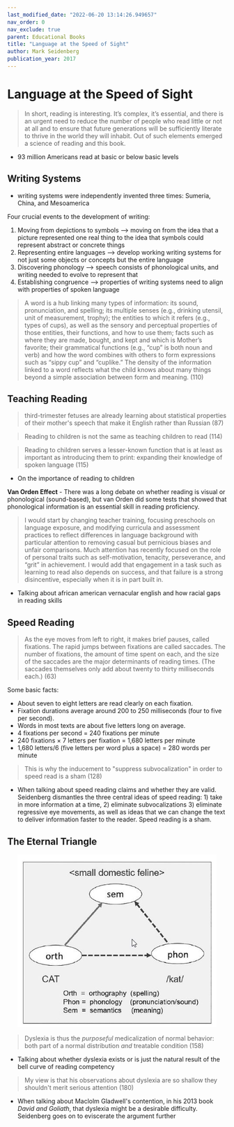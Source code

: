 ```yaml
---
last_modified_date: "2022-06-20 13:14:26.949657"
nav_order: 0
nav_exclude: true
parent: Educational Books
title: "Language at the Speed of Sight"
author: Mark Seidenberg
publication_year: 2017
---
```

# Language at the Speed of Sight

> In short, reading is interesting. It’s complex, it’s essential, and there is an urgent need to reduce the number of people who read little or not at all and to ensure that future generations will be sufficiently literate to thrive in the world they will inhabit. Out of such elements emerged a science of reading and this book.

- 93 million Americans read at basic or below basic levels

## Writing Systems
- writing systems were independently invented three times: Sumeria, China, and Mesoamerica

Four crucial events to the development of writing:
1) Moving from depictions to symbols --> moving on from the idea that a picture represented one real thing to the idea that symbols could represent abstract or concrete things
2) Representing entire languages --> develop working writing systems for not just some objects or concepts but the entire language
3) Discovering phonology --> speech consists of phonological units, and writing needed to evolve to represent that
4) Establishing congruence --> properties of writing systems need to align with properties of spoken language

> A word is a hub linking many types of information: its sound, pronunciation, and spelling; its multiple senses (e.g., drinking utensil, unit of measurement, trophy); the entities to which it refers (e.g., types of cups), as well as the sensory and perceptual properties of those entities, their functions, and how to use them; facts such as where they are made, bought, and kept and which is Mother’s favorite; their grammatical functions (e.g., “cup” is both noun and verb) and how the word combines with others to form expressions such as “sippy cup” and “cuplike.” The density of the information linked to a word reflects what the child knows about many things beyond a simple association between form and meaning. (110)

## Teaching Reading
> third-trimester fetuses are already learning about statistical properties of their mother's speech that make it English rather than Russian (87)

> Reading to children is not the same as teaching children to read  (114)

> Reading to children serves a lesser-known function that is at least as important as introducing them to print: expanding their knowledge of spoken language (115)
- On the importance of reading to children

**Van Orden Effect** - There was a long debate on whether reading is visual or phonological (sound-based), but van Orden did some tests that showed that phonological information is an essential skill in reading proficiency.

> I would start by changing teacher training, focusing preschools on language exposure, and modifying curricula and assessment practices to reflect differences in language background with particular attention to removing casual but pernicious biases and unfair comparisons. Much attention has recently focused on the role of personal traits such as self-motivation, tenacity, perseverance, and “grit” in achievement. I would add that engagement in a task such as learning to read also depends on success, and that failure is a strong disincentive, especially when it is in part built in.
- Talking about african american vernacular english and how racial gaps in reading skills

## Speed Reading
> As the eye moves from left to right, it makes brief pauses, called fixations. The rapid jumps between fixations are called saccades. The number of fixations, the amount of time spent on each, and the size of the saccades are the major determinants of reading times. (The saccades themselves only add about twenty to thirty milliseconds each.) (63)

Some basic facts:
- About seven to eight letters are read clearly on each fixation.
- Fixation durations average around 200 to 250 milliseconds (four to five per second).
- Words in most texts are about five letters long on average.
- 4 fixations per second = 240 fixations per minute
- 240 fixations × 7 letters per fixation = 1,680 letters per minute
- 1,680 letters/6 (five letters per word plus a space) = 280 words per minute

> This is why the inducement to "suppress subvocalization" in order to speed read is a sham (128)
- When talking about speed reading claims and whether they are valid. Seidenberg dismantles the three central ideas of speed reading: 1) take in more information at a time, 2) eliminate subvocalizations 3) eliminate regressive eye movements, as well as ideas that we can change the text to deliver information faster to the reader. Speed reading is a sham.


## The Eternal Triangle

<div style="text-align:center">
  <a href="/assets/img/language-at-the-speed-of-sight/eternal-triangle.jpg">
    <img src="/assets/img/language-at-the-speed-of-sight/eternal-triangle.jpg" alt="The Eternal Triangle">
  </a>
</div>

> Dyslexia is thus the _purposeful_ medicalization of normal behavior: both part of a normal distribution _and_ treatable condition (158)
- Talking about whether dyslexia exists or is just the natural result of the bell curve of reading competency

> My view is that his observations about dyslexia are so shallow they shouldn't merit serious attention (180)
- When talking about Maclolm Gladwell's contention, in his 2013 book _David and Goliath_, that dyslexia might be a desirable difficulty. Seidenberg goes on to eviscerate the argument further